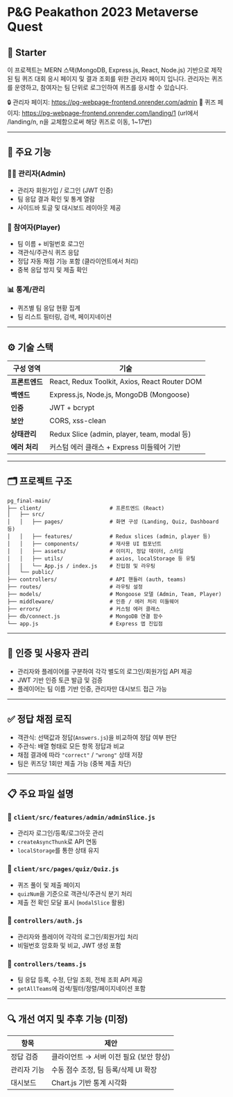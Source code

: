 # P&G Peakathon 2023 Metaverse Quest

## 🧠 Starter

이 프로젝트는 MERN 스택(MongoDB, Express.js, React, Node.js) 기반으로 제작된 팀 퀴즈 대회 응시 페이지 및 결과 조회를 위한 관리자 페이지 입니다.
관리자는 퀴즈를 운영하고, 참여자는 팀 단위로 로그인하여 퀴즈를 응시할 수 있습니다.

🔒 관리자 페이지: https://pg-webpage-frontend.onrender.com/admin
📑 퀴즈 페이지: https://pg-webpage-frontend.onrender.com/landing/1
(url에서 /landing/n, n을 교체함으로써 해당 퀴즈로 이동, 1~17번)

---

## 📌 주요 기능

### 👨‍💼 관리자(Admin)

- 관리자 회원가입 / 로그인 (JWT 인증)
- 팀 응답 결과 확인 및 통계 열람
- 사이드바 토글 및 대시보드 레이아웃 제공

### 👥 참여자(Player)

- 팀 이름 + 비밀번호 로그인
- 객관식/주관식 퀴즈 응답
- 정답 자동 채점 기능 포함 (클라이언트에서 처리)
- 중복 응답 방지 및 제출 확인

### 📊 통계/관리

- 퀴즈별 팀 응답 현황 집계
- 팀 리스트 필터링, 검색, 페이지네이션

---

## ⚙️ 기술 스택

| 구성 영역      | 기술                                          |
| -------------- | --------------------------------------------- |
| **프론트엔드** | React, Redux Toolkit, Axios, React Router DOM |
| **백엔드**     | Express.js, Node.js, MongoDB (Mongoose)       |
| **인증**       | JWT + bcrypt                                  |
| **보안**       | CORS, xss-clean                               |
| **상태관리**   | Redux Slice (admin, player, team, modal 등)   |
| **에러 처리**  | 커스텀 에러 클래스 + Express 미들웨어 기반    |

---

## 🗂️ 프로젝트 구조

```
pg_final-main/
├── client/                      # 프론트엔드 (React)
│   ├── src/
│   │   ├── pages/               # 화면 구성 (Landing, Quiz, Dashboard 등)
│   │   ├── features/            # Redux slices (admin, player 등)
│   │   ├── components/          # 재사용 UI 컴포넌트
│   │   ├── assets/              # 이미지, 정답 데이터, 스타일
│   │   ├── utils/               # axios, localStorage 등 유틸
│   │   └── App.js / index.js    # 진입점 및 라우팅
│   └── public/
├── controllers/                 # API 핸들러 (auth, teams)
├── routes/                      # 라우팅 설정
├── models/                      # Mongoose 모델 (Admin, Team, Player)
├── middleware/                  # 인증 / 에러 처리 미들웨어
├── errors/                      # 커스텀 에러 클래스
├── db/connect.js                # MongoDB 연결 함수
└── app.js                       # Express 앱 진입점

```

---

## 🔐 인증 및 사용자 관리

- 관리자와 플레이어를 구분하여 각각 별도의 로그인/회원가입 API 제공
- JWT 기반 인증 토큰 발급 및 검증
- 플레이어는 팀 이름 기반 인증, 관리자만 대시보드 접근 가능

---

## ✅ 정답 채점 로직

- 객관식: 선택값과 정답(`Answers.js`)을 비교하여 정답 여부 판단
- 주관식: 배열 형태로 모든 항목 정답과 비교
- 채점 결과에 따라 `"correct"` / `"wrong"` 상태 저장
- 팀은 퀴즈당 1회만 제출 가능 (중복 제출 차단)

---

## 📋 주요 파일 설명

### 📌 `client/src/features/admin/adminSlice.js`

- 관리자 로그인/등록/로그아웃 관리
- `createAsyncThunk`로 API 연동
- `localStorage`를 통한 상태 유지

### 📌 `client/src/pages/quiz/Quiz.js`

- 퀴즈 풀이 및 제출 페이지
- `quizNum`을 기준으로 객관식/주관식 분기 처리
- 제출 전 확인 모달 표시 (`modalSlice` 활용)

### 📌 `controllers/auth.js`

- 관리자와 플레이어 각각의 로그인/회원가입 처리
- 비밀번호 암호화 및 비교, JWT 생성 포함

### 📌 `controllers/teams.js`

- 팀 응답 등록, 수정, 단일 조회, 전체 조회 API 제공
- `getAllTeams`에 검색/필터/정렬/페이지네이션 포함

---

## 🔍 개선 여지 및 추후 기능 (미정)

| 항목        | 제안                                    |
| ----------- | --------------------------------------- |
| 정답 검증   | 클라이언트 → 서버 이전 필요 (보안 향상) |
| 관리자 기능 | 수동 점수 조정, 팀 등록/삭제 UI 확장    |
| 대시보드    | Chart.js 기반 통계 시각화               |
